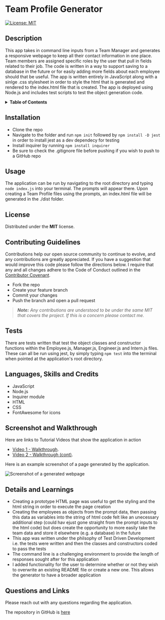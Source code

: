 # Team Profile Generator
[![License: MIT](https://img.shields.io/badge/License-MIT-yellow.svg)](https://opensource.org/licenses/MIT)

## Description
This app takes in command line inputs from a Team Manager and generates a responsive webpage to keep all their contact information in one place. Team members are assigned specific roles by the user that pull in fields related to their job. The code is written in a way to support saving to a database in the future or for easily adding more fields about each employee should that be useful. The app is written entirely in JavaScript along with a sinlge .css stylesheet in order to style the html that is generated and rendered to the index.html file that is created. The app is deployed using Node.js and includes test scripts to test the object generation code.

<details>
<summary><strong>Table of Contents</strong></summary>

- [Installation](#installation)
- [Usage](#usage)
- [License](#license)
- [Contributing Guidelines](#contributing-guidelines)
- [Tests](#tests)
- [Questions](#questions)
- [Additional Sections](#additional-sections)
</details>

## Installation
- Clone the repo
- Navigate to the folder and run `npm init` followed by `npm install -D jest` in order to install jest as a dev dependecy for testing
- Install inquirer by running `npm install inquirer`
- Be sure to check the .gitignore file before pushing if you wish to push to a GitHub repo

## Usage
The application can be run by navigating to the root directory and typing `node index.js` into your terminal. The prompts will appear there. Upon creating a Team Profile files using the prompts, an index.html file will be generated in the ./dist folder.

## License
Distributed under the **MIT** license.

## Contributing Guidelines
Contributions help our open source community to continue to evolve, and any contributions are greatly appreciated. If you have a suggestion that would improve this code please follow the directions below. I require that any and all changes adhere to the Code of Conduct outlined in the [Contributor Covenant](https://www.contributor-covenant.org/).

 - Fork the repo
 - Create your feature branch
 - Commit your changes
 - Push the branch and open a pull request

> _**Note:** Any contributions are understood to be under the same MIT that covers the project. If this is a concern please contact me._

## Tests
There are tests written that test the object classes and constructor functions within the Employee.js, Manager.js, Engineer.js and Intern.js files. These can all be run using jest, by simply typing `npm test` into the terminal when pointed at the application's root directory.

## Languages, Skills and Credits
- JavaScript
- Node.js
- Inquirer module
- HTML
- CSS
- FontAwesome for icons

## Screenshot and Walkthrough
Here are links to Tutorial Videos that show the application in action

- [Video 1 - Walkthrough](#link).
- [Video 2 - Walkthrough (cont)](#link).

Here is an example screenshot of a page generated by the application.

![Screenshot of a generated webpage](./images/screenshot-final.png)

## Details and Learnings
- Creating a prototype HTML page was useful to get the styling and the html string in order to execute the page creation
- Creating the employees as objects from the prompt data, then passing this data as variables into the string of html code felt like an unecessary additional step (could hav ejust gone straight from the prompt inputs to the html code) but does create the opportunity to more easily take the team data and store it elsewhere (e.g. a database) in the future
- This app was written under the philsophy of Test Driven Development i.e. the tests were written and then the classes and constructors coded to pass the tests
- The command line is a challenging environment to provide the length of responses sought after for this application
- I added functionality for the user to determine whether or not they wish to overwrite an existing README file or create a new one. This allows the generator to have a broader application

## Questions and Links
Please reach out with any questions regarding the application.

The repository in GitHub is [here](https://github.com/benfok/team-profile-generator)


